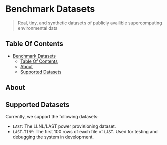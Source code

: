 # Benchmark Datasets

> Real, tiny, and synthetic datasets of publicly availible supercomputing
> environmental data

## Table Of Contents

- [Benchmark Datasets](#benchmark-datasets)
  - [Table Of Contents](#table-of-contents)
  - [About](#about)
  - [Supported Datasets](#supported-datasets)

## About

## Supported Datasets

Currently, we support the following datasets:

- `LAST`: The LLNL/LAST power provisioning dataset.
- `LAST-TINY`: The first 100 rows of each file of `LAST`. Used for testing and
  debugging the system in development.
